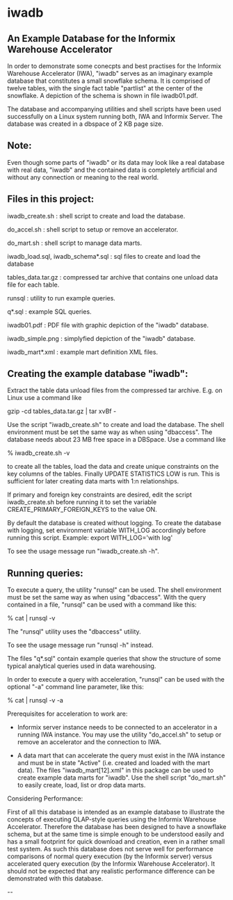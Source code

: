 # iwadb
An Example Database for the Informix Warehouse Accelerator
----------------------------------------------------------

In order to demonstrate some conecpts and best practises for the
Informix Warehouse Accelerator (IWA), "iwadb" serves as an imaginary
example database that constitutes a small snowflake schema. It is
comprised of twelve tables, with the single fact table "partlist"
at the center of the snowflake. A depiction of the schema is shown
in file iwadb01.pdf.

The database and accompanying utilities and shell scripts have been
used successfully on a Linux system running both, IWA and Informix
Server. The database was created in a dbspace of 2 KB page size.


Note:
-----
  Even though some parts of "iwadb" or its data may look like a real
  database with real data, "iwadb" and the contained data is completely
  artificial and without any connection or meaning to the real world.


Files in this project:
----------------------

iwadb_create.sh    : shell script to create and load the database.

do_accel.sh        : shell script to setup or remove an accelerator.

do_mart.sh         : shell script to manage data marts.

iwadb_load.sql,
iwadb_schema*.sql  : sql files to create and load the database

tables_data.tar.gz : compressed tar archive that contains one
                     unload data file for each table.

runsql             : utility to run example queries.

q*.sql             : example SQL queries.

iwadb01.pdf        : PDF file with graphic depiction of the "iwadb" database.

iwadb_simple.png   : simplyfied depiction of the "iwadb" database.

iwadb_mart*.xml    : example mart definition XML files.


Creating the example database "iwadb":
--------------------------------------

Extract the table data unload files from the compressed tar archive.
E.g. on Linux use a command like

gzip -cd tables_data.tar.gz | tar xvBf -

Use the script "iwadb_create.sh" to create and load the
database. The shell environment must be set the same way as when
using "dbaccess". The database needs about 23 MB free space in a
DBSpace. Use a command like

  % iwadb_create.sh <database> <dbspace> -v

to create all the tables, load the data and create unique constraints
on the key columns of the tables. Finally UPDATE STATISTICS LOW
is run.  This is sufficient for later creating data marts with 1:n
relationships.

If primary and foreign key constraints are desired, edit the
script iwadb_create.sh before running it to set the variable
CREATE_PRIMARY_FOREIGN_KEYS to the value ON.

By default the database is created without logging. To create the
database with logging, set environment variable WITH_LOG accordingly
before running this script. Example:
  export WITH_LOG='with log'

To see the usage message run "iwadb_create.sh -h".


Running queries:
----------------

To execute a query, the utility "runsql" can be used. The shell
environment must be set the same way as when using "dbaccess".
With the query contained in a file, "runsql" can be used with a
command like this:

  % cat <sql file> | runsql -v

The "runsql" utility uses the "dbaccess" utility.

To see the usage message run "runsql -h" instead.

The files "q*.sql" contain example queries that show the structure
of some typical analytical queries used in data warehousing.

In order to execute a query with acceleration, "runsql" can be used
with the optional "-a" command line parameter, like this:

  % cat <sql file> | runsql -v -a

Prerequisites for acceleration to work are:

  - Informix server instance needs to be connected to an accelerator
    in a running IWA instance. You may use the utility "do_accel.sh"
    to setup or remove an accelerator and the connection to IWA.

  - A data mart that can accelerate the query must exist in the IWA
    instance and must be in state "Active" (i.e. created and loaded
    with the mart data). The files "iwadb_mart[12].xml" in this package
    can be used to create example data marts for "iwadb".
    Use the shell script "do_mart.sh" to easily create, load, list
    or drop data marts.


Considering Performance:

  First of all this database is intended as an example database to
  illustrate the concepts of executing OLAP-style queries using the
  Informix Warehouse Accelerator. Therefore the database has been
  designed to have a snowflake schema, but at the same time is simple
  enough to be understood easily and has a small footprint for quick
  download and creation, even in a rather small test system. As such
  this database does not serve well for performance comparisons of
  normal query execution (by the Informix server) versus accelerated
  query execution (by the Informix Warehouse Accelerator). It should
  not be expected that any realistic performance difference can be
  demonstrated with this database.

--
